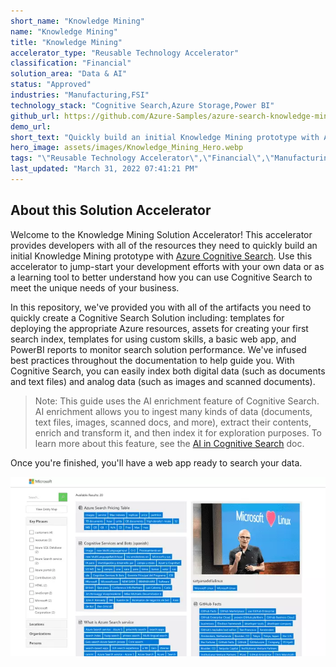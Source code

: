 ```yaml
---
short_name: "Knowledge Mining"
name: "Knowledge Mining"
title: "Knowledge Mining"
accelerator_type: "Reusable Technology Accelerator"
classification: "Financial"
solution_area: "Data & AI"
status: "Approved"
industries: "Manufacturing,FSI"
technology_stack: "Cognitive Search,Azure Storage,Power BI"
github_url: https://github.com/Azure-Samples/azure-search-knowledge-mining
demo_url: 
short_text: "Quickly build an initial Knowledge Mining prototype with Azure Cognitive Search"
hero_image: assets/images/Knowledge_Mining_Hero.webp
tags: "\"Reusable Technology Accelerator\",\"Financial\",\"Manufacturing\",\"FSI\",\"Cognitive Search\",\"Azure Storage\",\"Power BI\""
last_updated: "March 31, 2022 07:41:21 PM"
---
```

## About this Solution Accelerator

Welcome to the Knowledge Mining Solution Accelerator! This accelerator provides developers with all of the resources they need to quickly build an initial Knowledge Mining prototype with [Azure Cognitive Search](https://docs.microsoft.com/azure/search/cognitive-search-concept-intro). Use this accelerator to jump-start your development efforts with your own data or as a learning tool to better understand how you can use Cognitive Search to meet the unique needs of your business.

In this repository, we've provided you with all of the artifacts you need to quickly create a Cognitive Search Solution including: templates for deploying the appropriate Azure resources, assets for creating your first search index, templates for using custom skills, a basic web app, and PowerBI reports to monitor search solution performance. We've infused best practices throughout the documentation to help guide you. With Cognitive Search, you can easily index both digital data (such as documents and text files) and analog data (such as images and scanned documents).

> Note: This guide uses the AI enrichment feature of Cognitive Search. AI enrichment allows you to ingest many kinds of data (documents, text files, images, scanned docs, and more), extract their contents, enrich and transform it, and then index it for exploration purposes. To learn more about this feature, see the [AI in Cognitive Search](https://docs.microsoft.com/azure/search/cognitive-search-concept-intro) doc.

Once you're finished, you'll have a web app ready to search your data.

![A web app showing several resources and their lists of searchable tags](../assets/images/ui.webp)
